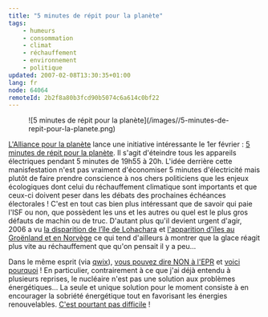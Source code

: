 ```yaml
---
title: "5 minutes de répit pour la planète"
tags:
    - humeurs
    - consommation
    - climat
    - réchauffement
    - environnement
    - politique
updated: 2007-02-08T13:30:35+01:00
lang: fr
node: 64064
remoteId: 2b2f8a80b3fcd90b5074c6a614c0bf22
---
```

 <figure class="object-left">![5 minutes de répit pour la planète](/images//5-minutes-de-repit-pour-la-planete.png)
</figure>


[L'Alliance pour la planète](http://www.lalliance.fr/) lance une initiative intéressante le 1er février : [5 minutes de répit pour la planète](http://www.lalliance.fr/50-5-Minutes-De-Repit-Pour-La-Planete). Il s'agit d'éteindre tous les appareils électriques pendant 5 minutes de 19h55 à 20h. L'idée derrière cette manisfestation n'est pas vraiment d'économiser 5 minutes d'électricité mais plutôt de faire prendre conscience à nos chers politiciens que les enjeux écologiques dont celui du réchauffement climatique sont importants et que ceux-ci doivent peser dans les débats des prochaines échéances électorales ! C'est en tout cas bien plus intéressant que de savoir qui paie l'ISF ou non, que possèdent les uns et les autres ou quel est le plus gros défauts de machin ou de truc. D'autant plus qu'il devient urgent d'agir, 2006 a vu [la disparition de l’île de Lohachara](http://www.20minutes.fr/articles/2006/12/29/20061229-Environnement-Les-premiers-refugies-du-rechauffement-climatique-sont-indiens.php) et [l'apparition d'ïles au Groënland et en Norvège](http://www.nytimes.com/2007/01/16/science/earth/16gree.html) ce qui tend d'ailleurs à montrer que la glace réagit plus vite au réchauffement que qu'on pensait il y a peu...

 
Dans le même esprit (via [qwix](http://qwix.media-box.net/index.php/2007/01/17/198-JeDisNonALepr)), [vous pouvez dire NON à l'EPR](http://www.stop-epr.org/comment.php) et [voici pourquoi](http://www.stop-epr.org/comprendre.html) ! En particulier, contrairement à ce que j'ai déjà entendu à plusieurs reprises, le nucléaire n'est pas une solution aux problèmes énergétiques... La seule et unique solution pour le moment consiste à en encourager la sobriété énergétique tout en favorisant les énergies renouvelables. [C'est pourtant pas difficile](http://www.wwf.fr/campagnes/cyberactions/adoptons_la_planete_attitude) !

